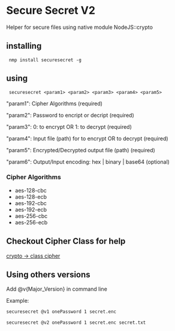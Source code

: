 # Secure Secret V2
Helper for secure files using native module NodeJS::crypto

## installing
` nmp install securesecret -g`

## using
` securesecret <param1> <param2> <param3> <param4> <param5>`

 "param1": Cipher Algorithms (required)

 "param2": Password to encript or decript (required)

 "param3": 0: to encrypt OR 1: to decrypt (required)

 "param4": Input file (path) for to encrypt OR to decrypt (required)

 "param5": Encrypted/Decrypted output file (path) (required)

 "param6": Output/Input encoding: hex | binary | base64 (optional)

### Cipher Algorithms
* aes-128-cbc
* aes-128-ecb
* aes-192-cbc
* aes-192-ecb
* aes-256-cbc
* aes-256-ecb

 ## Checkout Cipher Class for help
 [crypto -> class cipher](https://nodejs.org/api/crypto.html#crypto_class_cipher)

 ## Using others versions

 Add @v{Major_Version} in command line

 Example: 

 ```bash
 securesecret @v1 onePassword 1 secret.enc
 ```

 ```bash
 securesecret @v2 onePassword 1 secret.enc secret.txt
 ```